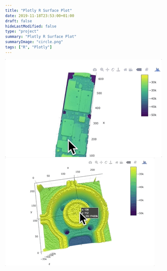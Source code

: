 ```yaml
---
title: "Plotly R Surface Plot"
date: 2019-11-18T23:53:00+01:00
draft: false
hideLastModified: false
type: "project"
summary: "Plotly R Surface Plot"
summaryImage: "circle.png"
tags: ["R", "Plotly"]
---
```




<img src="Board_V3.gif" alt="Flowers in Chania">

<img src="Chuck_V8.gif" alt="Flowers in Chania">












